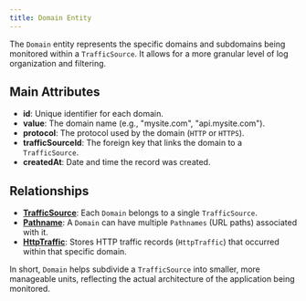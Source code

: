 ```yaml
---
title: Domain Entity
---
```


The `Domain` entity represents the specific domains and subdomains being monitored within a `TrafficSource`. It allows for a more granular level of log organization and filtering.

## Main Attributes

- **id**: Unique identifier for each domain.
- **value**: The domain name (e.g., "mysite.com", "api.mysite.com").
- **protocol**: The protocol used by the domain (`HTTP` or `HTTPS`).
- **trafficSourceId**: The foreign key that links the domain to a `TrafficSource`.
- **createdAt**: Date and time the record was created.

## Relationships

- [**TrafficSource**](/en/trafficsource/introduction): Each `Domain` belongs to a single `TrafficSource`.
- [**Pathname**](/en/pathname/introduction): A `Domain` can have multiple `Pathnames` (URL paths) associated with it.
- [**HttpTraffic**](/en/httptraffic/introduction): Stores HTTP traffic records (`HttpTraffic`) that occurred within that specific domain.

In short, `Domain` helps subdivide a `TrafficSource` into smaller, more manageable units, reflecting the actual architecture of the application being monitored.
